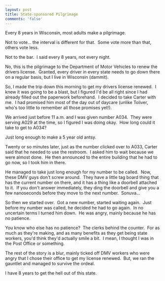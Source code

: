 ```yaml
---
layout: post
title: State-sponsored Pilgrimage
comments: 'false'
---
```


<p>Every 8 years in Wisconsin, most adults make a pilgrimage.</p>
<p>Not to vote... the interval is different for that.  Some vote more than that, others vote less.  </p>
<p>Not to the bar.  I said every 8 years, not every night.</p>
<p>No, this is the pilgrimage to the Department of Motor Vehicles to renew the drivers license.  Granted, every driver in every state needs to go down there on a regular basis, but I live in Wisconsin (dammit).</p>
<p>So, I made the trip down this morning to get my drivers license renewed.  I knew it was going to be a blast, but I figured I'd be all right since I had already filled out the paperwork beforehand.  I decided to take Carter with me.  I had promised him most of the day out of daycare (unlike Toliver, who's too little to remember all those promises yet!).</p>
<p>We arrived just before 11 a.m. and I was given number A034.  They were serving A029 at the time, so I figured I was doing okay.  How long could it take to get to A034?</p>
<p>Just long enough to make a 5 year old antsy.</p>
<p>Twenty or so minutes later, just as the number clicked over to A033, Carter said that he needed to use the restroom.  I asked him to wait because we were almost done.  He then announced to the entire building that he had to go now, so I took him in there.</p>
<p>He managed to take just long enough for my number to be called.  Now, these DMV guys don't screw around.  They have a little tag board thing that has the current number on there, and it has a thing like a doorbell attached to it.  If you don't answer immediately, they ding the doorbell and give you a few nanoseconds before they move to the next number.  Sonuva...</p>
<p>So then we started over.  Got a new number, started waiting again.  Just before my number was called, he decided he had to go again.  In no uncertain terms I turned him down.  He was angry, mainly because he has no patience.</p>
<p>You know who else has no patience?  The clerks behind the counter.  For as much as they're making, and as many benefits as they get being state workers, you'd think they'd actually smile a bit.  I mean, I thought I was in the Post Office or something.</p>
<p>The rest of the story is a blur, mainly ticked off DMV workers who were angry that I chose their office to get my license renewed.  But, we ran the gauntlet and managed to survive the ordeal.</p>
<p>I have 8 years to get the hell out of this state.      </p>
